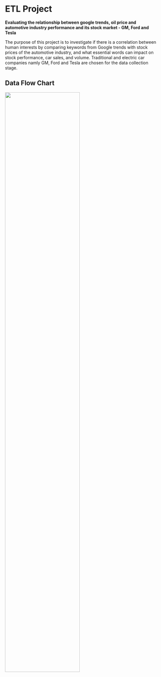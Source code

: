# ETL Project  
**Evaluating the relationship between google trends, oil price and automotive industry performance and its stock market - GM, Ford and Tesla**

The purpose of this project is to investigate if there is a correlation between human interests by comparing keywords from Google trends with stock prices of the automotive industry, and what essential words can impact on stock performance, car sales, and volume. Traditional and electric car companies namly GM, Ford and Tesla are chosen for the data collection stage. 

## Data Flow Chart 
<img src="https://user-images.githubusercontent.com/80690817/172673852-d78b92a7-4c3e-4aa7-8b66-b930d8b6996a.png" data-canonical-src="https://user-images.githubusercontent.com/80690817/172673852-d78b92a7-4c3e-4aa7-8b66-b930d8b6996a.png" width="70%" height="70%" />
